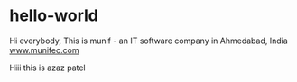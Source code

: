 # hello-world

Hi everybody,
This is munif - an IT software company in Ahmedabad, India
www.munifec.com

Hiii this is azaz patel
